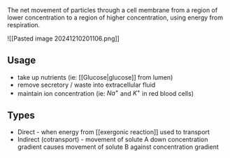 The net movement of particles through a cell membrane from a region of lower concentration to a region of higher concentration, using energy from respiration.

![[Pasted image 20241210201106.png]]
## Usage
- take up nutrients (ie: [[Glucose|glucose]] from lumen)
- remove secretory / waste into extracellular fluid
- maintain ion concentration (ie: $Na^+$ and $K^+$ in red blood cells)

## Types
- Direct - when energy from [[exergonic reaction]] used to transport
- Indirect (cotransport) - movement of solute A down concentration gradient causes movement of solute B against concentration gradient